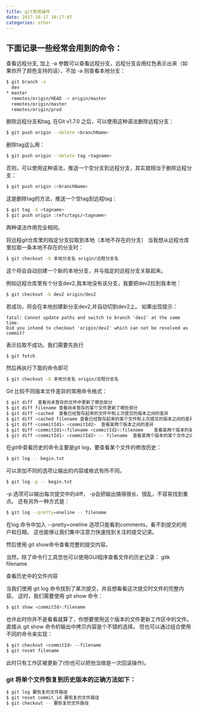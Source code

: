 ```yaml
---
title: git常用操作
date: 2017-10-17 10:17:07
categories: other
---
```

## 下面记录一些经常会用到的命令：

查看远程分支, 加上 -a 参数可以查看远程分支，远程分支会用红色表示出来（如果你开了颜色支持的话），不加 -a 则查看本地分支：
``` bash
$ git branch -a
  dev
* master
  remotes/origin/HEAD -> origin/master
  remotes/origin/master
  remotes/origin/prod
```
  
删除远程分支和tag, 在Git v1.7.0 之后，可以使用这种语法删除远程分支：
``` bash
$ git push origin --delete <branchName>
```

删除tag这么用：
``` bash
$ git push origin --delete tag <tagname>
```

否则，可以使用这种语法，推送一个空分支到远程分支，其实就相当于删除远程分支：
``` bash
$ git push origin :<branchName>
```
这是删除tag的方法，推送一个空tag到远程tag：
``` bash
$ git tag -d <tagname>
$ git push origin :refs/tags/<tagname>
```
两种语法作用完全相同。

将远程git仓库里的指定分支拉取到本地（本地不存在的分支）
当我想从远程仓库里拉取一条本地不存在的分支时：
``` bash
$ git checkout -b 本地分支名 origin/远程分支名
```
这个将会自动创建一个新的本地分支，并与指定的远程分支关联起来。

例如远程仓库里有个分支dev2,我本地没有该分支，我要把dev2拉到我本地：
``` bash
$ git checkout -b dev2 origin/dev2
```

若成功，将会在本地创建新分支dev2,并自动切到dev2上。
如果出现提示：

    fatal: Cannot update paths and switch to branch 'dev2' at the same time.
    Did you intend to checkout 'origin/dev2' which can not be resolved as commit?

表示拉取不成功。我们需要先执行
``` bash
$ git fetch
```

然后再执行下面的命令即可
``` bash
$ git checkout -b 本地分支名 origin/远程分支名
```

Git 比较不同版本文件差异的常用命令格式：
``` bash
$ git diff	查看尚未暂存的文件中更新了哪些部分
$ git diff filename	查看尚未暂存的某个文件更新了哪些部分
$ git diff –cached	查看已经暂存起来的文件中和上次提交的版本之间的差异
$ git diff –cached filename	查看已经暂存起来的某个文件和上次提交的版本之间的差异
$ git diff <commitId1> <commitId2>	查看某两个版本之间的差异
$ git diff <commitId1>:filename <commitId2>:filename	查看某两个版本的某个文件之间的差异，方式一
$ git diff <commitId1> <commitId2> -- filename	查看某两个版本的某个文件之间的差异，方式二
```

在git中查看历史的命令主要是git log，要查看某个文件的修改历史：
``` bash
$ git log -- begin.txt
```

可以添加不同的选项让输出的内容或格式有所不同。
``` bash
$ git log -p -- begin.txt
```
-p 选项可以输出每次提交中的diff， -p会把输出搞得很长、很乱，不容易找到重点。
还有另外一种方式是：
``` bash
$ git log --pretty=oneline -- filename
```
在log 命令中加入 --pretty=oneline 选项只能看到comments，看不到提交的用户和日期。
这也能够让我们集中注意力快速找到关注的提交记录。

然后使用 git show命令查看完整的提交内容。

当然，除了命令行工具您也可以使用GUI程序查看文件的历史记录：
gitk filename


查看历史中的文件内容

当我们使用 git log 命令找到了某次提交，并且想看看这次提交时文件的完整内容。
这时，我们需要使用 git show 命令：
``` bash
$ git show <commitId>:filename
```
也许此时你并不是看看就算了，你想要使用这个版本的文件更新工作区中的文件。
直接从 git show 命令的输出中拷贝内容是个不错的选择。
但也可以通过组合使用不同的命令来实现：
``` bash
$ git checkout <commitId> --filename
$ git reset filename
```
此时只有工作区被更新了(你也可以把他当做是一次回滚操作)。

### git 将单个文件恢复到历史版本的正确方法如下：
``` bash
$ git log 要恢复的文件路径
$ git reset commit_id 要恢复的文件路径
$ git checkout -- 要恢复的文件路径
```
